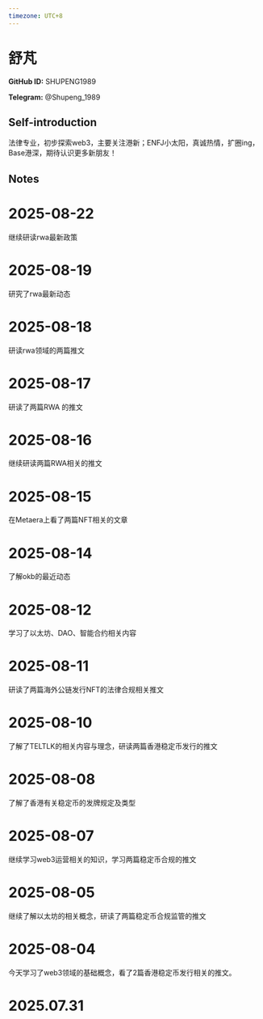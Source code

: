 ```yaml
---
timezone: UTC+8
---
```


# 舒芃

**GitHub ID:** SHUPENG1989

**Telegram:** @Shupeng_1989

## Self-introduction

法律专业，初步探索web3，主要关注港新；ENFJ小太阳，真诚热情，扩圈ing，Base港深，期待认识更多新朋友！

## Notes

<!-- Content_START -->
# 2025-08-22

继续研读rwa最新政策

# 2025-08-19

研究了rwa最新动态

# 2025-08-18

研读rwa领域的两篇推文

# 2025-08-17

研读了两篇RWA 的推文

# 2025-08-16

继续研读两篇RWA相关的推文

# 2025-08-15

在Metaera上看了两篇NFT相关的文章

# 2025-08-14

了解okb的最近动态

# 2025-08-12

学习了以太坊、DAO、智能合约相关内容

# 2025-08-11

研读了两篇海外公链发行NFT的法律合规相关推文

# 2025-08-10

了解了TELTLK的相关内容与理念，研读两篇香港稳定币发行的推文

# 2025-08-08

了解了香港有关稳定币的发牌规定及类型

# 2025-08-07

继续学习web3运营相关的知识，学习两篇稳定币合规的推文

# 2025-08-05

继续了解以太坊的相关概念，研读了两篇稳定币合规监管的推文

# 2025-08-04

今天学习了web3领域的基础概念，看了2篇香港稳定币发行相关的推文。


# 2025.07.31


<!-- Content_END -->
